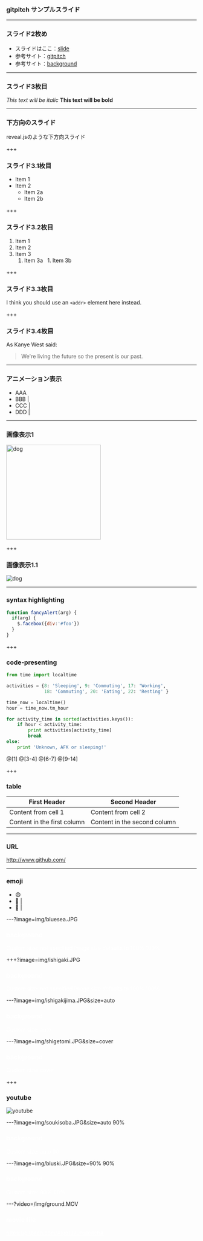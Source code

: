 ### gitpitch サンプルスライド

---
### スライド2枚め
* スライドはここ：[slide](https://gitpitch.com/Algo1970/gitpitch#)  
* 参考サイト：[gitpitch](http://paiza.hatenablog.com/entry/2017/06/22/GitHub%E3%81%A0%E3%81%91%E3%81%A7%E8%B6%85%E9%AB%98%E6%A9%9F%E8%83%BD%E3%81%AA%E3%82%B9%E3%83%A9%E3%82%A4%E3%83%89%E8%B3%87%E6%96%99%E3%81%8C%E4%BD%9C%E3%82%8C%E3%82%8B%E3%80%8CGitPitch%E3%80%8D%E3%81%AE)
* 参考サイト：[background](https://gitpitch.com/gitpitch/feature-demo/customize-image-size)

---
### スライド3枚目
*This text will be italic*
**This text will be bold**

---
### 下方向のスライド
reveal.jsのような下方向スライド

+++
### スライド3.1枚目
* Item 1
* Item 2
  * Item 2a
  * Item 2b  

+++
### スライド3.2枚目
1. Item 1
1. Item 2
1. Item 3
   1. Item 3a
   1. Item 3b

+++
### スライド3.3枚目
I think you should use an
`<addr>` element here instead.

+++
### スライド3.4枚目
As Kanye West said:

> We're living the future so
> the present is our past.

---
### アニメーション表示
- AAA
- BBB |
- CCC |
- DDD |

---
### 画像表示1
<img src="/img/dog.JPG" title="dog" width="250">

+++
### 画像表示1.1
![dog](/img/dog.JPG)

---
### syntax highlighting
```javascript
function fancyAlert(arg) {
  if(arg) {
    $.facebox({div:'#foo'})
  }
}
```

+++
### code-presenting
```python
from time import localtime

activities = {8: 'Sleeping', 9: 'Commuting', 17: 'Working',
              18: 'Commuting', 20: 'Eating', 22: 'Resting' }

time_now = localtime()
hour = time_now.tm_hour

for activity_time in sorted(activities.keys()):
    if hour < activity_time:
        print activities[activity_time]
        break
else:
    print 'Unknown, AFK or sleeping!'
```
@[1]
@[3-4]
@[6-7]
@[9-14]

+++
### table
First Header | Second Header
------------ | -------------
Content from cell 1 | Content from cell 2
Content in the first column | Content in the second column

---
### URL
http://www.github.com/

---
### emoji

* :smile: 
* :muscle: |
* :muscle: |

---?image=img/bluesea.JPG
### <a style="color: white">background</a>
<a style="color: white">Custom size: not specified</a>
<a style="color: white">Image size defaults to 100% 100%</a>

+++?image=img/ishigaki.JPG
### <a style="color: white">background</a>
<a style="color: white">Custom size: not specified</a>
<a style="color: white">Image size defaults to 100% 100%</a>

---?image=img/ishigakijima.JPG&size=auto
### <a style="color: white">background</a>
<a style="color: white">Custom size: auto</a>

---?image=img/shigetomi.JPG&size=cover
### <a style="color: white">background</a>
<a style="color: white">Custom size: cover</a>

+++
### youtube
![youtube](https://www.youtube.com/watch?v=ux7OWM28F1U&list=WL&index=17)

---?image=img/soukisoba.JPG&size=auto 90%
### <a style="color: white">background</a>
<a style="color: white">Custom size: auto 90</a>

---?image=img/bluski.JPG&size=90% 90%
### <a style="color: white">background</a>
<a style="color: white">Custom size: 90% 90%</a>

---?video=/img/ground.MOV
### <a style="color: white">movie file</a>
<figcaption><a href="https://gitpitch.com/Algo1970/gitpitch#" style="color: white">https://gitpitch.com/Algo1970/gitpitch#</a></figcaption>




